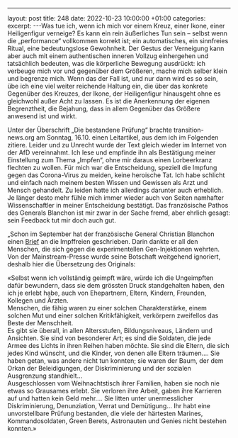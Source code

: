 ---
layout: post
title: 248
date: 2022-10-23 10:00:00 +01:00
categories: 
excerpt: 
---Was tue ich, wenn ich mich vor einem Kreuz, einer Ikone, einer Heiligenfigur verneige? Es kann ein rein äußerliches Tun sein – selbst wenn die „performance“ vollkommen korrekt ist; ein automatisches, ein sinnfreies Ritual, eine bedeutungslose Gewohnheit. Der Gestus der Verneigung kann aber auch mit einem authentischen inneren Vollzug einhergehen und tatsächlich bedeuten, was die körperliche Bewegung ausdrückt: ich verbeuge mich vor und gegenüber dem Größeren, mache mich selber klein und begrenze mich. Wenn das der Fall ist, und nur dann wird es so sein, übe ich eine viel weiter reichende Haltung ein, die über das konkrete Gegenüber des Kreuzes, der Ikone, der Heiligenfigur hinausgeht ohne es gleichwohl außer Acht zu lassen. Es ist die Anerkennung der eigenen Begrenztheit, die Bejahung, dass in allem Gegenüber das Größere anwesend ist und wirkt.

Unter der Überschrift „Die bestandene Prüfung“ brachte transition-news.org am Sonntag, 16.10. einen Leitartikel, aus dem ich im Folgenden zitiere. Leider und zu Unrecht wurde der Text gleich wieder im Internet von der AfD vereinnahmt. Ich lese und empfinde ihn als Bestätigung meiner Einstellung zum Thema „Impfen“, ohne mir daraus einen Lorbeerkranz flechten zu wollen. Für mich war die Entscheidung, speziell die Impfung gegen das Corona-Virus zu meiden, keine heroische Tat. Ich habe schlicht und einfach nach meinem besten Wissen und Gewissen als Arzt und Mensch gehandelt. Zu leiden hatte ich allerdings darunter auch erheblich. Je länger desto mehr fühle mich immer wieder auch von Seiten namhafter Wissenschaftler in meiner Entscheidung bestätigt. Das französische Pathos des Generals Blanchon ist mir zwar in der Sache fremd, aber ehrlich gesagt: sein Feedback tut mir doch auch gut.

„Schon im September hat der französische General Christian Blanchon einen [Brief](https://www.tiktok.com/@projectanonymous00/video/7142190204181351686?is_from_webapp=v1&item_id=7142190204181351686) an die Impffreien geschrieben. Darin dankte er all den Menschen, die sich gegen die experimentellen Gen-Injektionen wehrten. Von der Mainstream-Presse wurde seine Botschaft weitgehend ignoriert, deshalb hier die Übersetzung des Originals:

«Selbst wenn ich vollständig geimpft wäre, würde ich die Ungeimpften dafür bewundern, dass sie dem grössten Druck standgehalten haben, den ich je erlebt habe, auch von Ehepartnern, Eltern, Kindern, Freunden, Kollegen und Ärzten.\
Menschen, die fähig waren zu einer solchen Charakterstärke, einem solchen Mut und einer solchen Kritikfähigkeit, verkörpern zweifellos das Beste der Menschheit.\
Es gibt sie überall, in allen Altersstufen, Bildungsniveaus, Ländern und Ansichten. Sie sind von besonderer Art; es sind die Soldaten, die jede Armee des Lichts in ihren Reihen haben möchte. Sie sind die Eltern, die sich jedes Kind wünscht, und die Kinder, von denen alle Eltern träumen…. Sie haben getan, was andere nicht tun konnten; sie waren der Baum, der dem Orkan der Beleidigungen, der Diskriminierung und der sozialen Ausgrenzung standhielt…\
Ausgeschlossen vom Weihnachtstisch ihrer Familien, haben sie noch nie etwas so Grausames erlebt. Sie verloren ihre Arbeit, gaben ihre Karrieren auf und hatten kein Geld mehr.... Sie litten unter unermesslicher Diskriminierung, Denunziation, Verrat und Demütigung… Ihr habt eine unvorstellbare Prüfung bestanden, die viele der härtesten Marines, Kommandosoldaten, Green Berets, Astronauten und Genies nicht bestehen konnten.»
